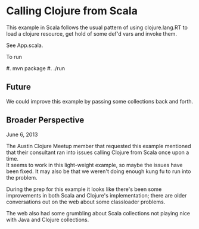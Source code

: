 Calling Clojure from Scala
===========================

This example in Scala follows the usual pattern of
using clojure.lang.RT to load a clojure resource,
get hold of some def'd vars and invoke them.

See App.scala.

To run

#. mvn package
#. ./run


Future
--------
We could improve this example by passing some collections back and forth.

Broader Perspective
--------------------
June 6, 2013 

The Austin Clojure Meetup member that requested this example
mentioned that their consultant ran into issues calling Clojure
from Scala once upon a time.  
It seems to work in this light-weight example,
so maybe the issues have been fixed.  It may also be that we
weren't doing enough kung fu to run into the problem.  

During the prep for this example it looks like there's been some
improvements in both Scala and Clojure's implementation;
there are older conversations out on the web about some classloader
problems.

The web also had some grumbling about Scala collections not playing
nice with Java and Clojure collections.
